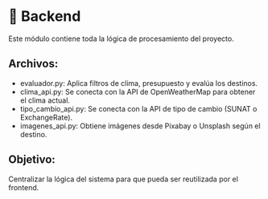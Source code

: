 # 🧠 Backend

Este módulo contiene toda la lógica de procesamiento del proyecto.

## Archivos:

- evaluador.py: Aplica filtros de clima, presupuesto y evalúa los destinos.
- clima_api.py: Se conecta con la API de OpenWeatherMap para obtener el clima actual.
- tipo_cambio_api.py: Se conecta con la API de tipo de cambio (SUNAT o ExchangeRate).
- imagenes_api.py: Obtiene imágenes desde Pixabay o Unsplash según el destino.

## Objetivo:
Centralizar la lógica del sistema para que pueda ser reutilizada por el frontend.
